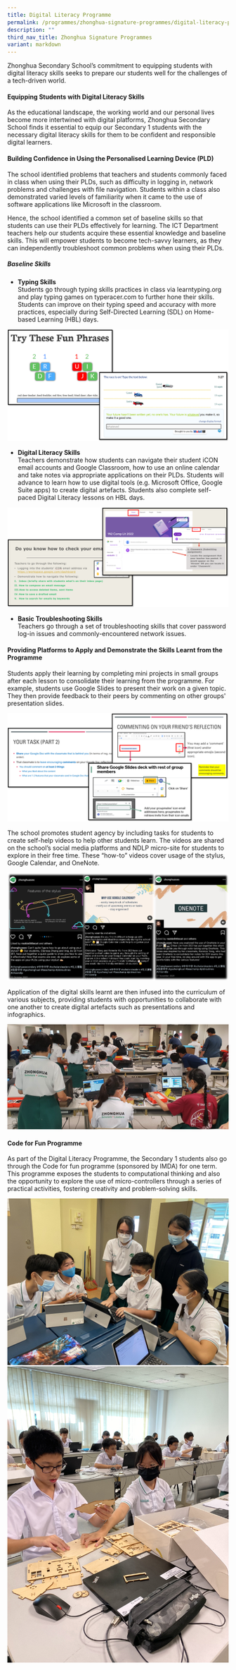 ```yaml
---
title: Digital Literacy Programme
permalink: /programmes/zhonghua-signature-programmes/digital-literacy-prog/
description: ""
third_nav_title: Zhonghua Signature Programmes
variant: markdown
---
```

Zhonghua Secondary School’s commitment to equipping students with digital literacy skills seeks to prepare our students well for the challenges of a tech-driven world.

#### Equipping Students with Digital Literacy Skills
As the educational landscape, the working world and our personal lives become more intertwined with digital platforms, Zhonghua Secondary School finds it essential to equip our Secondary 1 students with the necessary digital literacy skills for them to be confident and responsible digital learners.

#### Building Confidence in Using the Personalised Learning Device (PLD)
The school identified problems that teachers and students commonly faced in class when using their PLDs, such as difficulty in logging in, network problems and challenges with file navigation. Students within a class also demonstrated varied levels of familiarity when it came to the use of software applications like Microsoft in the classroom. 

Hence, the school identified a common set of baseline skills so that students can use their PLDs effectively for learning. The ICT Department teachers help our students acquire these essential knowledge and baseline skills. This will empower students to become tech-savvy learners, as they can independently troubleshoot common problems when using their PLDs.

##### Baseline Skills
* **Typing Skills**<br>Students go through typing skills practices in class via learntyping.org and play typing games on typeracer.com to further hone their skills. Students can improve on their typing speed and accuracy with more practices, especially during Self-Directed Learning (SDL) on Home-based Learning (HBL) days.

![](/images/Digital_Literacy_3.png)

* **Digital Literacy Skills**<br>Teachers demonstrate how students can navigate their student iCON email accounts and Google Classroom, how to use an online calendar and take notes via appropriate applications on their PLDs. Students will advance to learn how to use digital tools (e.g. Microsoft Office, Google Suite apps) to create digital artefacts. Students also complete self-paced Digital Literacy lessons on HBL days.

![](/images/Digital_Literacy_4.png)

* **Basic Troubleshooting Skills**<br>Teachers go through a set of troubleshooting skills that cover password log-in issues and commonly-encountered network issues.

#### Providing Platforms to Apply and Demonstrate the Skills Learnt from the Programme

Students apply their learning by completing mini projects in small groups after each lesson to consolidate their learning from the programme. For example, students use Google Slides to present their work on a given topic. They then provide feedback to their peers by commenting on other groups' presentation slides.

![](/images/Digital_Literacy_6.png)

The school promotes student agency by including tasks for students to create self-help videos to help other students learn. The videos are shared on the school’s social media platforms and NDLP micro-site for students to explore in their free time. These “how-to” videos cover usage of the stylus, Google Calendar, and OneNote.

![](/images/Digital_Literacy_7.png)

Application of the digital skills learnt are then infused into the curriculum of various subjects, providing students with opportunities to collaborate with one another to create digital artefacts such as presentations and infographics.

![](/images/Digital_Literacy_5.jpg)

#### Code for Fun Programme
As part of the Digital Literacy Programme, the Secondary 1 students also go through the Code for fun programme (sponsored by IMDA) for one term. This programme exposes the students to computational thinking and also the opportunity to explore the use of micro-controllers through a series of practical activities, fostering creativity and problem-solving skills.

![](/images/DIgital_Literacy_1.jpg)![](/images/Digital_Literacy_2.jpg)